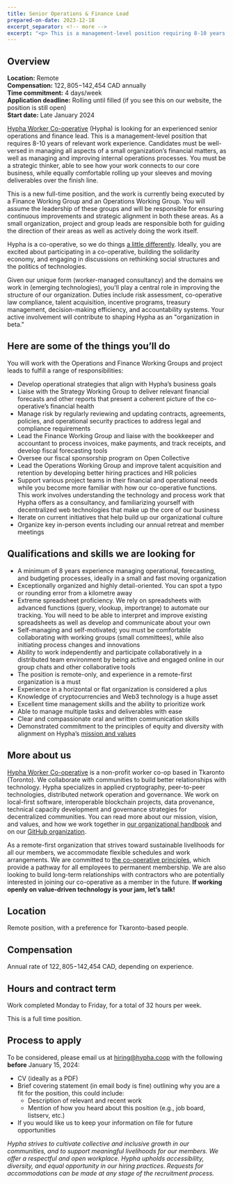 ```yaml
---
title: Senior Operations & Finance Lead 
prepared-on-date: 2023-12-18
excerpt_separator: <!-- more -->
excerpt: "<p> This is a management-level position requiring 8-10 years of relevant work experience. We're looking for someone well-versed in leading all aspects of a small organization’s financial matters and internal operations processes.</p>"
---
```


## Overview

**Location:** Remote  
**Compensation:** $122,805-$142,454 CAD annually  
**Time commitment:** 4 days/week  
**Application deadline:**  Rolling until filled (if you see this on our website, the position is still open)  
**Start date:** Late January 2024

[Hypha Worker Co-operative](https://hypha.coop) (Hypha) is looking for an experienced senior operations and finance lead. This is a management-level position that requires 8-10 years of relevant work experience. Candidates must be well-versed in managing all aspects of a small organization’s financial matters, as well as managing and improving internal operations processes. You must be a strategic thinker, able to see how your work connects to our core business, while equally comfortable rolling up your sleeves and moving deliverables over the finish line.  


This is a new full-time position, and the work is currently being executed by a Finance Working Group and an Operations Working Group. You will assume the leadership of these groups and will be responsible for ensuring continuous improvements and strategic alignment in both these areas. As a small organization, project and group leads are responsible both for guiding the direction of their areas as well as actively doing the work itself.  


Hypha is a co-operative, so we do things [a little differently](https://hypha.coop/dripline/how-we-co-operate/). Ideally, you are excited about participating in a co-operative, building the solidarity economy, and engaging in discussions on rethinking social structures and the politics of technologies.  


Given our unique form (worker-managed consultancy) and the domains we work in (emerging technologies), you'll play a central role in improving the structure of our organization. Duties include risk assessment, co-operative law compliance, talent acquisition, incentive programs, treasury management, decision-making efficiency, and accountability systems. Your active involvement will contribute to shaping Hypha as an "organization in beta."  


## Here are some of the things you’ll do

You will work with the Operations and Finance Working Groups and project leads to fulfill a range of responsibilities:

* Develop operational strategies that align with Hypha’s business goals  
* Liaise with the Strategy Working Group to deliver relevant financial forecasts and other reports that present a coherent picture of the co-operative’s financial health  
* Manage risk by regularly reviewing and updating contracts, agreements, policies, and operational security practices to address legal and compliance requirements  
* Lead the Finance Working Group and liaise with the bookkeeper and accountant to process invoices, make payments, and track receipts, and develop fiscal forecasting tools  
* Oversee our fiscal sponsorship program on Open Collective
* Lead the Operations Working Group and improve talent acquisition and retention by developing better hiring practices and HR policies  
* Support various project teams in their financial and operational needs while you become more familiar with how our co-operative functions. This work involves understanding the technology and process work that Hypha offers as a consultancy, and familiarizing yourself with decentralized web technologies that make up the core of our business
* Iterate on current initiatives that help build up our organizational culture  
* Organize key in-person events including our annual retreat and member meetings  


## Qualifications and skills we are looking for


* A minimum of 8 years experience managing operational, forecasting, and budgeting processes, ideally in a small and fast moving organization  
* Exceptionally organized and highly detail-oriented. You can spot a typo or rounding error from a kilometre away  
* Extreme spreadsheet proficiency. We rely on spreadsheets with advanced functions (query, vlookup, importrange) to automate our tracking. You will need to be able to interpret and improve existing spreadsheets as well as develop and communicate about your own  
* Self-managing and self-motivated; you must be comfortable collaborating with working groups (small committees), while also initiating process changes and innovations  
* Ability to work independently and participate collaboratively in a distributed team environment by being active and engaged online in our group chats and other collaborative tools    
* The position is remote-only, and experience in a remote-first organization is a must  
* Experience in a horizontal or flat organization is considered a plus  
* Knowledge of cryptocurrencies and Web3 technology is a huge asset  
* Excellent time management skills and the ability to prioritize work  
* Able to manage multiple tasks and deliverables with ease  
* Clear and compassionate oral and written communication skills  
* Demonstrated commitment to the principles of equity and diversity with alignment on Hypha’s [mission and values](https://handbook.hypha.coop/vision.html)


## More about us

[Hypha Worker Co-operative](https://hypha.coop/) is a non-profit worker co-op based in Tkaronto (Toronto). We collaborate with communities to build better relationships with technology. Hypha specializes in applied cryptography, peer-to-peer technologies, distributed network operation and governance. We work on local-first software, interoperable blockchain projects, data provenance, technical capacity development and governance strategies for decentralized communities. You can read more about our mission, vision, and values, and how we work together in [our organizational handbook](https://handbook.hypha.coop/) and on our [GitHub organization](https://github.com/hyphacoop). 

As a remote-first organization that strives toward sustainable livelihoods for all our members, we accommodate flexible schedules and work arrangements. We are committed to [the co-operative principles](https://www.ica.coop/en/cooperatives/cooperative-identity), which provide a pathway for all employees to permanent membership. We are also looking to build long-term relationships with contractors who are potentially interested in joining our co-operative as a member in the future. **If working openly on value-driven technology is your jam, let’s talk!**

## Location

Remote position, with a preference for Tkaronto-based people.

## Compensation

Annual rate of $122,805-$142,454 CAD, depending on experience.

## Hours and contract term

Work completed Monday to Friday, for a total of 32 hours per week.  


This is a full time position.  

## Process to apply

To be considered, please email us at [hiring@hypha.coop](mailto:hiring@hypha.coop) with the following **before** January 15, 2024:

* CV (ideally as a PDF)
* Brief covering statement (in email body is fine) outlining why you are a fit for the position, this could include:
    * Description of relevant and recent work
    * Mention of how you heard about this position (e.g., job board, listserv, etc.)
* If you would like us to keep your information on file for future opportunities

*Hypha strives to cultivate collective and inclusive growth in our communities, and to support meaningful livelihoods for our members. We offer a respectful and open workplace. Hypha upholds accessibility, diversity, and equal opportunity in our hiring practices. Requests for accommodations can be made at any stage of the recruitment process.*